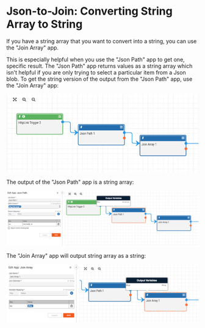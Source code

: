 # Json-to-Join: Converting String Array to String

If you have a string array that you want to convert into a string, you can use the "Join Array" app.

This is especially helpful when you use the "Json Path" app to get one, specific result. The "Json Path" app returns values as a string array which isn't helpful if you are only trying to select a particular item from a Json blob. To get the string version of the output from the "Json Path" app, use the "Join Array" app:

![json_to_join](_images/json_to_join_A.png)

The output of the "Json Path" app is a string array:

![json_to_join](_images/json_to_join_B.png)

The "Join Array" app will output string array as a string:

![json_to_join](_images/json_to_join_C.png)
